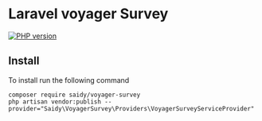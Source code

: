 # Laravel voyager Survey

[![PHP version](https://d25lcipzij17d.cloudfront.net/badge.svg?id=ph&r=r&type=6e&v=1.0.0&x2=2)](https://packagist.org/packages/saidy/voyager-survey)

## Install

To install run the following command

```properties
composer require saidy/voyager-survey
php artisan vendor:publish --provider="Saidy\VoyagerSurvey\Providers\VoyagerSurveyServiceProvider" 
```
